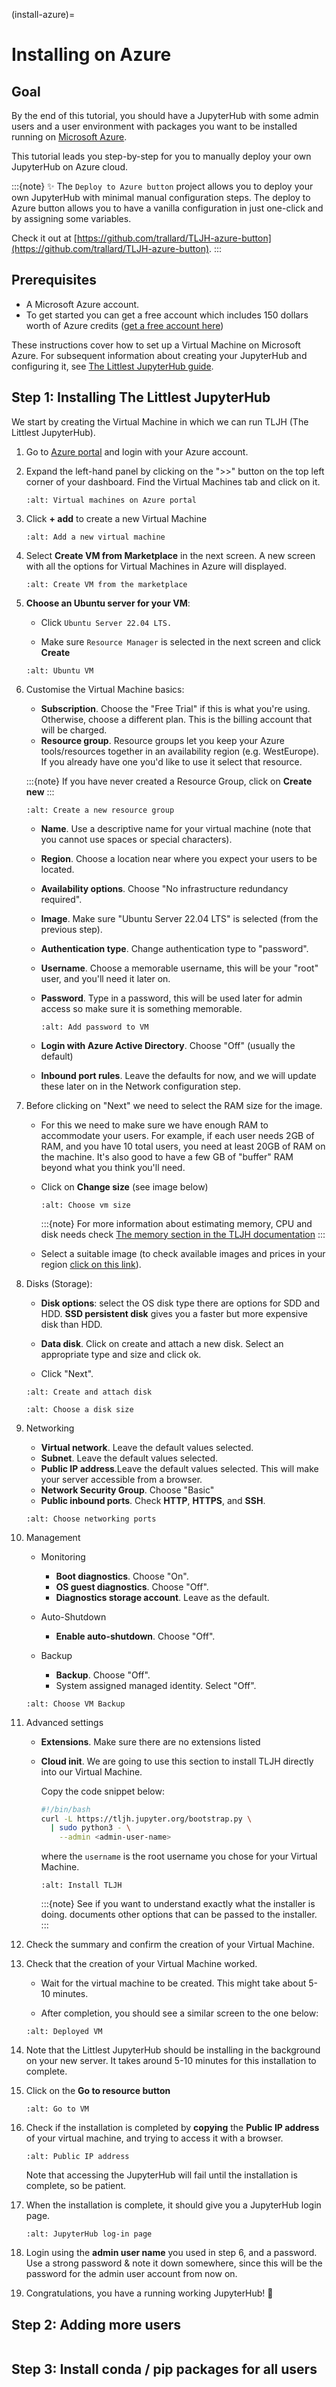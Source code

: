 (install-azure)=

# Installing on Azure

## Goal

By the end of this tutorial, you should have a JupyterHub with some admin
users and a user environment with packages you want to be installed running on
[Microsoft Azure](https://azure.microsoft.com).

This tutorial leads you step-by-step for you to manually deploy your own JupyterHub on Azure cloud.

:::{note}
✨ The `Deploy to Azure button` project allows you to deploy your own JupyterHub with minimal manual configuration steps. The deploy to Azure button allows you to have a vanilla configuration in just one-click and by assigning some variables.

Check it out at [https://github.com/trallard/TLJH-azure-button](https://github.com/trallard/TLJH-azure-button).
:::

## Prerequisites

- A Microsoft Azure account.
- To get started you can get a free account which includes 150 dollars worth of Azure credits ([get a free account here](https://azure.microsoft.com/en-us/free//?wt.mc_id=TLJH-github-taallard))

These instructions cover how to set up a Virtual Machine
on Microsoft Azure. For subsequent information about creating
your JupyterHub and configuring it, see [The Littlest JupyterHub guide](https://the-littlest-jupyterhub.readthedocs.io/en/latest/).

## Step 1: Installing The Littlest JupyterHub

We start by creating the Virtual Machine in which we can run TLJH (The Littlest JupyterHub).

1.  Go to [Azure portal](https://portal.azure.com/) and login with your Azure account.

2.  Expand the left-hand panel by clicking on the ">>" button on the top left corner of your dashboard. Find the Virtual Machines tab and click on it.

    ```{image} ../images/providers/azure/azure-vms.png
    :alt: Virtual machines on Azure portal
    ```

3.  Click **+ add** to create a new Virtual Machine

    ```{image} ../images/providers/azure/add-vm.png
    :alt: Add a new virtual machine
    ```

4.  Select **Create VM from Marketplace** in the next screen.
    A new screen with all the options for Virtual Machines in Azure will displayed.

    ```{image} ../images/providers/azure/create-vm.png
    :alt: Create VM from the marketplace
    ```

5.  **Choose an Ubuntu server for your VM**:

    - Click `Ubuntu Server 22.04 LTS.`

    - Make sure `Resource Manager` is selected in the next screen and click **Create**

    ```{image} ../images/providers/azure/ubuntu-vm.png
    :alt: Ubuntu VM
    ```

6.  Customise the Virtual Machine basics:

    - **Subscription**. Choose the "Free Trial" if this is what you're using. Otherwise, choose a different plan. This is the billing account that will be charged.
    - **Resource group**. Resource groups let you keep your Azure tools/resources together in an availability region (e.g. WestEurope). If you already have one you'd like to use it select that resource.

    :::{note}
    If you have never created a Resource Group, click on **Create new**
    :::

    ```{image} ../images/providers/azure/new-rg.png
    :alt: Create a new resource group
    ```

    - **Name**. Use a descriptive name for your virtual machine (note that you cannot use spaces or special characters).
    - **Region**. Choose a location near where you expect your users to be located.
    - **Availability options**. Choose "No infrastructure redundancy required".
    - **Image**. Make sure "Ubuntu Server 22.04 LTS" is selected (from the previous step).
    - **Authentication type**. Change authentication type to "password".
    - **Username**. Choose a memorable username, this will be your "root" user, and you'll need it later on.
    - **Password**. Type in a password, this will be used later for admin access so make sure it is something memorable.

      ```{image} ../images/providers/azure/password-vm.png
      :alt: Add password to VM
      ```

    - **Login with Azure Active Directory**. Choose "Off" (usually the default)
    - **Inbound port rules**. Leave the defaults for now, and we will update these later on in the Network configuration step.

7.  Before clicking on "Next" we need to select the RAM size for the image.

    - For this we need to make sure we have enough RAM to accommodate your users. For example, if each user needs 2GB of RAM, and you have 10 total users, you need at least 20GB of RAM on the machine. It's also good to have a few GB of "buffer" RAM beyond what you think you'll need.

    - Click on **Change size** (see image below)

      ```{image} ../images/providers/azure/size-vm.png
      :alt: Choose vm size
      ```

      :::{note}
      For more information about estimating memory, CPU and disk needs check [The memory section in the TLJH documentation](https://tljh.jupyter.org/en/latest/howto/admin/resource-estimation.html)
      :::

    - Select a suitable image (to check available images and prices in your region [click on this link](https://azuremarketplace.microsoft.com/en-gb/marketplace/apps/Canonical.UbuntuServer?tab=PlansAndPrice/?wt.mc_id=TLJH-github-taallard)).

8.  Disks (Storage):

    - **Disk options**: select the OS disk type there are options for SDD and HDD. **SSD persistent disk** gives you a faster but more expensive disk than HDD.

    - **Data disk**. Click on create and attach a new disk. Select an appropriate type and size and click ok.
    - Click "Next".

    ```{image} ../images/providers/azure/create-disk.png
    :alt: Create and attach disk
    ```

    ```{image} ../images/providers/azure/disk-vm.png
    :alt: Choose a disk size
    ```

9.  Networking

    - **Virtual network**. Leave the default values selected.
    - **Subnet**. Leave the default values selected.
    - **Public IP address**.Leave the default values selected. This will make your server accessible from a browser.
    - **Network Security Group**. Choose "Basic"
    - **Public inbound ports**. Check **HTTP**, **HTTPS**, and **SSH**.

    ```{image} ../images/providers/azure/networking-vm.png
    :alt: Choose networking ports
    ```

10. Management

    - Monitoring

      - **Boot diagnostics**. Choose "On".
      - **OS guest diagnostics**. Choose "Off".
      - **Diagnostics storage account**. Leave as the default.

    - Auto-Shutdown
      - **Enable auto-shutdown**. Choose "Off".
    - Backup
      - **Backup**. Choose "Off".
      - System assigned managed identity. Select "Off".

    ```{image} ../images/providers/azure/backup-vm.png
    :alt: Choose VM Backup
    ```

11. Advanced settings

    - **Extensions**. Make sure there are no extensions listed
    - **Cloud init**. We are going to use this section to install TLJH directly into our Virtual Machine.

      Copy the code snippet below:

      ```bash
      #!/bin/bash
      curl -L https://tljh.jupyter.org/bootstrap.py \
        | sudo python3 - \
          --admin <admin-user-name>
      ```

      where the `username` is the root username you chose for your Virtual Machine.

      ```{image} ../images/providers/azure/cloudinit-vm.png
      :alt: Install TLJH
      ```

      :::{note}
      See [](/topic/installer-actions) if you want to understand exactly what the installer is doing.
      [](/topic/customizing-installer) documents other options that can be passed to the installer.
      :::

12. Check the summary and confirm the creation of your Virtual Machine.

13. Check that the creation of your Virtual Machine worked.

    - Wait for the virtual machine to be created. This might take about 5-10 minutes.

    - After completion, you should see a similar screen to the one below:

    ```{image} ../images/providers/azure/deployed-vm.png
    :alt: Deployed VM
    ```

14. Note that the Littlest JupyterHub should be installing in the background on your new server.
    It takes around 5-10 minutes for this installation to complete.

15. Click on the **Go to resource button**

    ```{image} ../images/providers/azure/goto-vm.png
    :alt: Go to VM
    ```

16. Check if the installation is completed by **copying** the **Public IP address** of your virtual machine, and trying to access it with a browser.

    ```{image} ../images/providers/azure/ip-vm.png
    :alt: Public IP address
    ```

    Note that accessing the JupyterHub will fail until the installation is complete, so be patient.

17. When the installation is complete, it should give you a JupyterHub login page.

    ```{image} ../images/first-login.png
    :alt: JupyterHub log-in page
    ```

18. Login using the **admin user name** you used in step 6, and a password. Use a strong password & note it down somewhere, since this will be the password for the admin user account from now on.

19. Congratulations, you have a running working JupyterHub! 🎉

## Step 2: Adding more users

```{include} add_users.txt

```

## Step 3: Install conda / pip packages for all users

```{include} add_packages.txt

```
